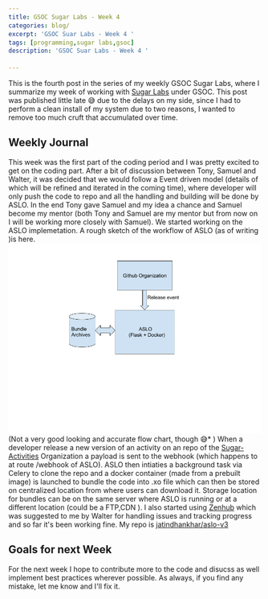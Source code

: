 ```yaml
---
title: GSOC Sugar Labs - Week 4
categories: blog/
excerpt: 'GSOC Suar Labs - Week 4 '
tags: [programming,sugar labs,gsoc]
description: 'GSOC Suar Labs - Week 4 '

---
```


This is the fourth post in the series of my weekly GSOC Sugar Labs, where I summarize my week  of working with [Sugar Labs](https://www.sugarlabs.org) under GSOC.
This post was published little late :sweat_smile: due to the delays on my side, since I had to perform a clean install of my system due to two reasons, I wanted to remove too much cruft that accumulated over time.

## Weekly Journal

This week was the first part of the coding period and I was pretty excited to get on the coding part. After a bit of discussion between Tony, Samuel and Walter, it was decided that we would follow a Event driven model (details of which will be refined and iterated in the coming time), where developer will only push the code to repo and all the handling and building will be done by ASLO. In the end Tony gave Samuel and my idea a chance and Samuel become my mentor (both Tony and Samuel are my mentor but from now on I will be working more closely with Samuel). 
We started working on the ASLO implemetation. A rough sketch of the workflow of ASLO (as of writing )is here.
<img src="/images/gsoc-week-4/flow.png" alt="Brief overview of ASLO workflow" />
(Not a very good looking and accurate flow chart, though :sweat_smile:* )
When a developer release a new version of an activity on an repo of the [Sugar-Activities](github.com/sugar-activities) Organization a payload is sent to the webhook (which happens to at route /webhook of ASLO).
ASLO then intiaties a background task via Celery to clone the repo and a docker container (made from a prebuilt image) is launched to bundle the code into .xo file which can then be stored on centralized location from where users can download it. Storage location for bundles can be on the same server where ASLO is running or at a different location (could be a FTP,CDN ).
I also started using [Zenhub](https://www.zenhub.com) which was suggested to me by Walter for handling issues and tracking progress and so far it's been working fine.
My repo is [jatindhankhar/aslo-v3](https://github.com/jatindhankhar/aslo-v3)


## Goals for next Week

For the next week I hope to contribute more to the code and disucss as well implement best practices wherever possible. 
As always, if you find any mistake, let me know and I'll fix it.
